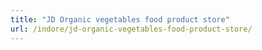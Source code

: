 ```yaml
---
title: "JD Organic vegetables food product store"
url: /indore/jd-organic-vegetables-food-product-store/
---
```

